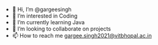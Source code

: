 - 👋 Hi, I’m @gargeesingh
- 👀 I’m interested in Coding
- 🌱 I’m currently learning Java 
- 💞️ I’m looking to collaborate on projects
- 📫 How to reach me gargee.singh2021@vitbhopal.ac.in

<!---
gargeesingh/gargeesingh is a ✨ special ✨ repository because its `README.md` (this file) appears on your GitHub profile.
You can click the Preview link to take a look at your changes.
--->
